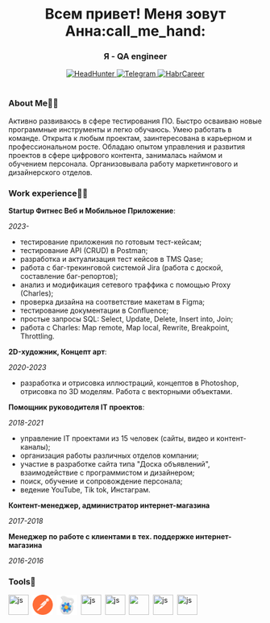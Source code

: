 <div id="header" align="center">
    <h1>Всем привет! Меня зовут Анна:call_me_hand:</h1>
    <h3>Я - QA engineer</h2>
</div>

<div id="badges" align="center">
    <a target="_blank" href="https://orel.hh.ru/resume/72abb09eff0ba369420039ed1f416531776248">
        <img src="https://img.shields.io/badge/HeadHunter-red?logo=HeadHunter&logoColor=white&style=for-the-badge" alt="HeadHunter"/>
    </a>
    <a target="_blank" href="https://t.me/vivalapanic">
        <img src="https://img.shields.io/badge/Telegram-blue?style=for-the-badge&logo=Telegram&logoColor=white"alt="Telegram"/>
    </a>
    <a target="_blank" href="https://career.habr.com/annetgd">
        <img src="https://img.shields.io/badge/HabrCareer-grey?style=for-the-badge&logo=HabrCareer&logoColor=white"alt="HabrCareer"/>
    </a>
</div>
<div align="center">
<img src="https://komarev.com/ghpvc/?username=vivalapanic&style=flat-square&color=blue" alt=""/>
</div>

### About Me:lotus_position_woman:
Aктивно развиваюсь в сфере тестирования ПО. Быстро осваиваю новые программные инструменты и легко обучаюсь. Умею работать в команде. Открыта     к любым проектам, заинтересована в карьерном и профессиональном росте.
Обладаю опытом управления и развития проектов в сфере цифрового контента, занималась наймом и обучением персонала. Организовывала работу         маркетингового и дизайнерского отделов. 

### Work experience:woman_technologist:
    
**Startup Фитнес Веб и Мобильное Приложение**:

*2023-*
- тестирование приложения по готовым тест-кейсам;
- тестирование API (CRUD) в Postman;
- разработка и актуализация тест кейсов в TMS Qase;
- работа с баг-трекинговой системой Jira (работа с доской, составление баг-репортов);
- анализ и модификация сетевого траффика с помощью Proxy (Charles);
- проверка дизайна на соответствие макетам в Figma;
- тестирование документации в Confluence;
- простые запросы SQL: Select, Update, Delete, Insert into, Join;
- работа с Charles: Map remote, Map local, Rewrite, Breakpoint, Throttling.

**2D-художник, Концепт арт**:

*2020-2023*
- разработка и отрисовка иллюстраций, концептов в Photoshop, отрисовка по 3D моделям. Работа с векторными объектами.

**Помощник руководителя IT проектов**:

*2018-2021*
- управление IT проектами из 15 человек (сайты, видео и контент-каналы);
- организация работы различных отделов компании;
- участие в разработке сайта типа "Доска объявлений", взаимодействие с программистом и дизайнером;
- поиск, обучение и сопровождение персонала;
- ведение YouTube, Tik tok, Инстаграм.

**Контент-менеджер, администратор интернет-магазина**

*2017-2018*

**Менеджер по работе с клиентами в тех. поддержке интернет-магазина**

*2016-2016*

### Tools:toolbox:
<div id="header">
    <img src="https://cdn.jsdelivr.net/gh/devicons/devicon/icons/photoshop/photoshop-plain.svg" title="js" width="40" height="40"/>&nbsp;
    <img src="postman-icon.svg" title="js" width="40" height="40"/>&nbsp;
    <img src="charlesproxy.svg" title="js" width="40" height="40"/>&nbsp;
    <img src="https://cdn.jsdelivr.net/gh/devicons/devicon/icons/jira/jira-original-wordmark.svg" title="js" width="40" height="40"/>&nbsp;
    <img src="https://cdn.jsdelivr.net/gh/devicons/devicon/icons/confluence/confluence-original-wordmark.svg" title="js" width="40" height="40"/>&nbsp;
    <img src="https://cdn.jsdelivr.net/gh/devicons/devicon/icons/postgresql/postgresql-original-wordmark.svg" width="40" height="40"/>&nbsp;
    <img src="https://cdn.jsdelivr.net/gh/devicons/devicon/icons/mysql/mysql-original-wordmark.svg" title="js" width="40" height="40"/>&nbsp;
    <img src="https://cdn.jsdelivr.net/gh/devicons/devicon/icons/figma/figma-original.svg" title="js" width="40" height="40"/>&nbsp;
</div>
